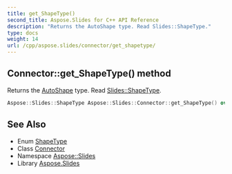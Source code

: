 ```yaml
---
title: get_ShapeType()
second_title: Aspose.Slides for C++ API Reference
description: "Returns the AutoShape type. Read Slides::ShapeType."
type: docs
weight: 14
url: /cpp/aspose.slides/connector/get_shapetype/
---
```

## Connector::get_ShapeType() method


Returns the [AutoShape](../../autoshape/) type. Read [Slides::ShapeType](../../shapetype/).

```cpp
Aspose::Slides::ShapeType Aspose::Slides::Connector::get_ShapeType() override
```

## See Also

* Enum [ShapeType](../shapetype/)
* Class [Connector](./)
* Namespace [Aspose::Slides](../)
* Library [Aspose.Slides](../../)